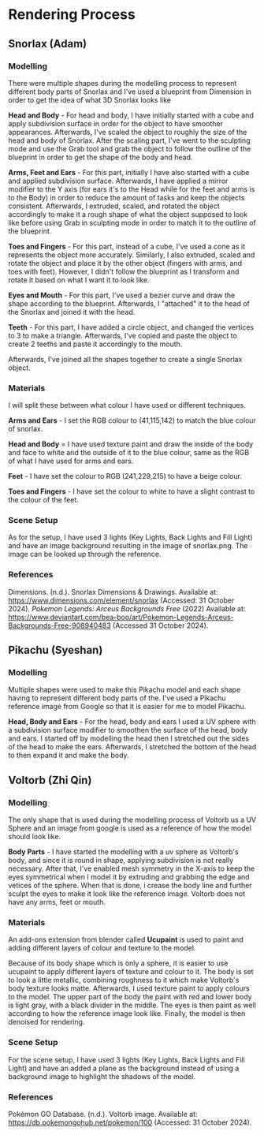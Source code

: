 # Rendering Process

## Snorlax (Adam)

### Modelling
There were multiple shapes during the modelling process to represent different body parts of Snorlax and I've used a blueprint from Dimension in order to get the idea of what 3D Snorlax looks like

**Head and Body** - For head and body, I have initially started with a cube and apply subdivision surface in order for the object to have smoother appearances. Afterwards, I've scaled the object to roughly the size of the head and body of Snorlax. After the scaling part, I've went to the sculpting mode and use the Grab tool and grab the object to follow the outline of the blueprint in order to get the shape of the body and head.

**Arms, Feet and Ears** - For this part, initially I have also started with a cube and applied subdivision surface. Afterwards, I have applied a mirror modifier to the Y axis (for ears it's to the Head while for the feet and arms is to the Body) in order to reduce the amount of tasks and keep the objects consistent. Afterwards, I extruded, scaled, and rotated the object accordingly to make it a rough shape of what the object supposed to look like before using Grab in sculpting mode in order to match it to the outline of the blueprint.

**Toes and Fingers** - For this part, instead of a cube, I've used a cone as it represents the object more accurately. Similarly, I also extruded, scaled and rotate the object and place it by the other object (fingers with arms, and toes with feet). However, I didn't follow the blueprint as I transform and rotate it based on what I want it to look like.

**Eyes and Mouth** - For this part, I've used a bezier curve and draw the shape according to the blueprint. Afterwards, I "attached" it to the head of the Snorlax and joined it with the head.

**Teeth** - For this part, I have added a circle object, and changed the vertices to 3 to make a triangle. Afterwards, I've copied and paste the object to create 2 teeths and paste it accordingly to the mouth.

Afterwards, I've joined all the shapes together to create a single Snorlax object.

### Materials

I will split these between what colour I have used or different techniques.

**Arms and Ears** - I set the RGB colour to (41,115,142) to match the blue colour of snorlax.

**Head and Body** = I have used texture paint and draw the inside of the body and face to white and the outside of it to the blue colour, same as the RGB of what I have used for arms and ears.

**Feet** - I have set the colour to RGB (241,229,215) to have a beige colour.

**Toes and Fingers** - I have set the colour to white to have a slight contrast to the colour of the feet.

### Scene Setup

As for the setup, I have used 3 lights (Key Lights, Back Lights and  Fill Light) and have an image background resulting in the image of snorlax.png. The image can be looked up through the reference.

### References
Dimensions. (n.d.). Snorlax Dimensions & Drawings. Available at: https://www.dimensions.com/element/snorlax (Accessed: 31 October 2024).
*Pokemon Legends: Arceus Backgrounds Free* (2022) Available at: https://www.deviantart.com/bea-boo/art/Pokemon-Legends-Arceus-Backgrounds-Free-908940483 
(Accessed 31 October 2024).

## Pikachu (Syeshan)

### Modelling
Multiple shapes were used to make this Pikachu model and each shape having to represent different body parts of the. I've used a Pikachu reference image from Google so that it is easier for me to model Pikachu.

**Head, Body and Ears** - For the head, body and ears I used a UV sphere with a subdivision surface modifier to smoothen the surface of the head, body and ears. I started off by modelling the head then I stretched out the sides of the head to make the ears. Afterwards, I stretched the bottom of the head to then expand it and make the body.

## Voltorb (Zhi Qin)

### Modelling
The only shape that is used during the modelling process of Voltorb us a UV Sphere and an image from google is used as a reference of how the model should look like.

**Body Parts** - I have started the modelling with a uv sphere as Voltorb's body, and since it is round in shape, applying subdivision is not really necessary. After that, I've enabled mesh symmetry in the X-axis to keep the eyes symmetrical when I model it by extruding and grabbing the edge and vetices of the sphere. When that is done, i crease the body line and further sculpt the eyes to make it look like the reference image. Voltorb does not have any arms, feet or mouth.

### Materials

An add-ons extension from blender called **Ucupaint** is used to paint and adding different layers of colour and texture to the model.

Because of its body shape which is only a sphere, it is easier to use ucupaint to apply different layers of texture and colour to it. The body is set to look a little metallic, combining roughness to it which make Voltorb's body texture looks matte. Afterwards, I used texture paint to apply colours to the model. The upper part of the body the paint with red and lower body is light gray, with a black divider in the middle. The eyes is then paint as well according to how the reference image look like. Finally, the model is then denoised for rendering.


### Scene Setup

For the scene setup, I have used 3 lights (Key Lights, Back Lights and  Fill Light) and have an added a plane as the background instead of using a background image to highlight the shadows of the model.

### References
Pokémon GO Database. (n.d.). Voltorb image. Available at: https://db.pokemongohub.net/pokemon/100 (Accessed: 31 October 2024).
